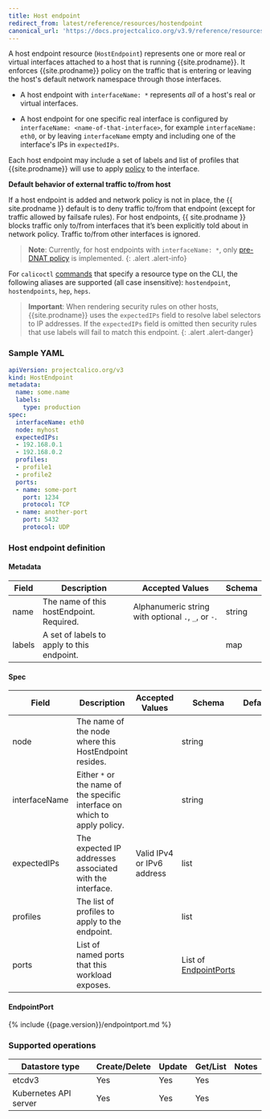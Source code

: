 ```yaml
---
title: Host endpoint
redirect_from: latest/reference/resources/hostendpoint
canonical_url: 'https://docs.projectcalico.org/v3.9/reference/resources/hostendpoint'
---
```


A host endpoint resource (`HostEndpoint`) represents one or more real or virtual interfaces
attached to a host that is running {{site.prodname}}.  It enforces {{site.prodname}} policy on
the traffic that is entering or leaving the host's default network namespace through those
interfaces.

-  A host endpoint with `interfaceName: *` represents _all_ of a host's real or virtual
   interfaces.

-  A host endpoint for one specific real interface is configured by `interfaceName: <name-of-that-interface>`,
   for example `interfaceName: eth0`, or by leaving `interfaceName`
   empty and including one of the interface's IPs in `expectedIPs`.

Each host endpoint may include a set of labels and list of profiles that {{site.prodname}}
will use to apply
[policy]({{site.baseurl}}/{{page.version}}/reference/resources/networkpolicy)
to the interface.

**Default behavior of external traffic to/from host**

If a host endpoint is added and network policy is not in place, the {{ site.prodname }} default is to deny traffic to/from that endpoint (except for traffic allowed by failsafe rules). For host endpoints, {{ site.prodname }} blocks traffic only to/from interfaces that it’s been explicitly told about in network policy. Traffic to/from other interfaces is ignored.

> **Note**: Currently, for host endpoints with `interfaceName: *`, only [pre-DNAT
> policy]({{site.baseurl}}/{{page.version}}/reference/host-endpoints/pre-dnat) is
> implemented.
{: .alert .alert-info}

For `calicoctl` [commands]({{site.baseurl}}/{{page.version}}/reference/calicoctl/) that specify a resource type on the CLI, the following
aliases are supported (all case insensitive): `hostendpoint`, `hostendpoints`, `hep`, `heps`.

> **Important**: When rendering security rules on other hosts, {{site.prodname}} uses the
> `expectedIPs` field to resolve label selectors to IP addresses. If the `expectedIPs` field
> is omitted then security rules that use labels will fail to match this endpoint.
{: .alert .alert-danger}

### Sample YAML

```yaml
apiVersion: projectcalico.org/v3
kind: HostEndpoint
metadata:
  name: some.name
  labels:
    type: production
spec:
  interfaceName: eth0
  node: myhost
  expectedIPs:
  - 192.168.0.1
  - 192.168.0.2
  profiles:
  - profile1
  - profile2
  ports:
  - name: some-port
    port: 1234
    protocol: TCP
  - name: another-port
    port: 5432
    protocol: UDP
```

### Host endpoint definition

#### Metadata

| Field   | Description                                | Accepted Values                                     | Schema |
|---------|--------------------------------------------|-----------------------------------------------------|--------|
| name    | The name of this hostEndpoint. Required.   | Alphanumeric string with optional `.`, `_`, or `-`. | string |
| labels  | A set of labels to apply to this endpoint. |                                                     | map    |

#### Spec

| Field         | Description                                              | Accepted Values             | Schema                                 | Default |
|---------------|----------------------------------------------------------|-----------------------------|----------------------------------------|---------|
| node          | The name of the node where this HostEndpoint resides.    |                             | string                                 |
| interfaceName | Either `*` or the name of the specific interface on which to apply policy. |           | string                                 |
| expectedIPs   | The expected IP addresses associated with the interface. | Valid IPv4 or IPv6 address  | list                                   |
| profiles      | The list of profiles to apply to the endpoint.           |                             | list                                   |
| ports         | List of named ports that this workload exposes.          |                             | List of [EndpointPorts](#endpointport) |

#### EndpointPort

{% include {{page.version}}/endpointport.md %}

### Supported operations

| Datastore type        | Create/Delete | Update | Get/List | Notes
|-----------------------|---------------|--------|----------|------
| etcdv3                | Yes           | Yes    | Yes      |
| Kubernetes API server | Yes           | Yes    | Yes      |
